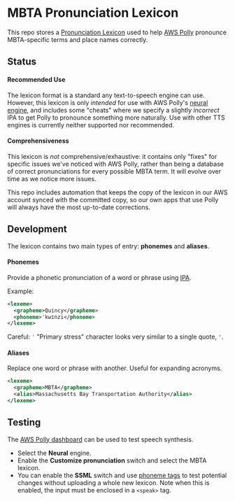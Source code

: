 # MBTA Pronunciation Lexicon

This repo stores a [Pronunciation Lexicon] used to help [AWS Polly] pronounce
MBTA-specific terms and place names correctly.

[Pronunciation Lexicon]: https://www.w3.org/TR/pronunciation-lexicon/
[AWS Polly]: https://docs.aws.amazon.com/polly/latest/dg/what-is.html


## Status

#### Recommended Use

The lexicon format is a standard any text-to-speech engine can use. However,
this lexicon is only _intended_ for use with AWS Polly's [neural engine], and
includes some "cheats" where we specify a slightly _incorrect_ IPA to get Polly
to pronounce something more naturally. Use with other TTS engines is currently
neither supported nor recommended.

[neural engine]: https://docs.aws.amazon.com/polly/latest/dg/neural-voices.html

#### Comprehensiveness

This lexicon is _not_ comprehensive/exhaustive: it contains only "fixes" for
specific issues we've noticed with AWS Polly, rather than being a database of
correct pronunciations for every possible MBTA term. It will evolve over time
as we notice more issues.

This repo includes automation that keeps the copy of the lexicon in our AWS
account synced with the committed copy, so our own apps that use Polly will
always have the most up-to-date corrections.


## Development

The lexicon contains two main types of entry: **phonemes** and **aliases**.

#### Phonemes

Provide a phonetic pronunciation of a word or phrase using
[IPA](https://en.wikipedia.org/wiki/International_Phonetic_Alphabet).

Example:

```xml
<lexeme>
  <grapheme>Quincy</grapheme>
  <phoneme>ˈkwɪnzi</phoneme>
</lexeme>
```

Careful: `ˈ` "Primary stress" character looks very similar to a single quote, `'`.

#### Aliases

Replace one word or phrase with another. Useful for expanding acronyms.

```xml
<lexeme>
  <grapheme>MBTA</grapheme>
  <alias>Massachusetts Bay Transportation Authority</alias>
</lexeme>
```


## Testing

The [AWS Polly dashboard][dash] can be used to test speech synthesis.

* Select the **Neural** engine.
* Enable the **Customize pronunciation** switch and select the MBTA lexicon.
* You can enable the **SSML** switch and use [phoneme tags] to test potential
  changes without uploading a whole new lexicon. Note when this is enabled, the
  input must be enclosed in a `<speak>` tag.

[dash]: https://us-east-1.console.aws.amazon.com/polly/home/SynthesizeSpeech
[phoneme tags]: https://docs.aws.amazon.com/polly/latest/dg/phoneme-tag.html
